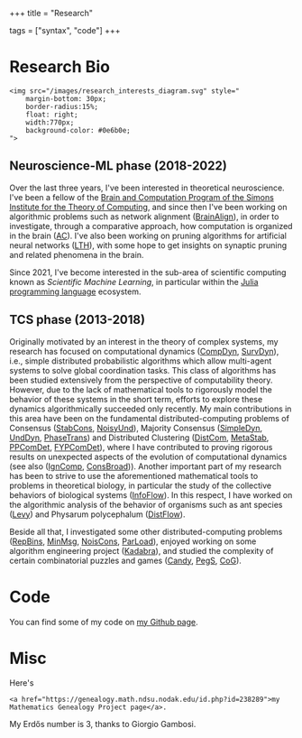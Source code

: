 
+++
title = "Research"


tags = ["syntax", "code"]
+++

# Research Bio

~~~
<img src="/images/research_interests_diagram.svg" style="
	margin-bottom: 30px;
	border-radius:15%; 
	float: right; 
	width:770px;  
	background-color: #0e6b0e;
">
~~~


## Neuroscience-ML phase (2018-2022)

Over the last three years, I've been interested in theoretical neuroscience. 
I've been a fellow of the [Brain and Computation Program of the Simons Institute for the Theory of Computing](https://simons.berkeley.edu/programs/brain2018), and since then I've been working on algorithmic problems such as network alignment ([BrainAlign]), in order to investigate, through a comparative approach, how computation is organized in the brain ([AC]).
I've also been working on pruning algorithms for artificial neural networks ([LTH]), with some hope to get insights on synaptic pruning and related phenomena in the brain. 

Since 2021, I've become interested in the sub-area of scientific computing known as *Scientific Machine Learning*, in particular within the [Julia programming language](https://julialang.org/) ecosystem. 

## TCS phase (2013-2018)

Originally motivated by an interest in the theory of complex systems, my research has focused on computational dynamics ([CompDyn], [SurvDyn]), i.e., simple distributed
probabilistic algorithms which allow multi-agent systems to solve global
coordination tasks. 
This class of algorithms has been studied extensively from the perspective of
computability theory. However, due to the lack of mathematical tools to
rigorously model the behavior of these systems in the short term, efforts to
explore these dynamics algorithmically succeeded only recently. My main
contributions in this area have been on the fundamental distributed-computing
problems of Consensus ([StabCons], [NoisyUnd]), Majority Consensus ([SimpleDyn], [UndDyn], [PhaseTrans]) and Distributed Clustering ([DistCom], [MetaStab], [PPComDet], [FYPComDet]), where I have contributed
to proving rigorous results on unexpected aspects of the evolution of computational dynamics (see also ([IgnComp], [ConsBroad])). 
Another important part of my research has been to strive to use the aforementioned mathematical tools to problems in theoretical biology, in particular the 
study of the collective behaviors of biological systems ([InfoFlow]). 
In this respect, I have worked on the algorithmic analysis of the behavior of organisms such as ant species ([Levy]) and Physarum polycephalum ([DistFlow]).

Beside all that, I investigated some other distributed-computing problems ([RepBins], [MinMsg], [NoisCons], [ParLoad]), 
enjoyed working on some algorithm engineering project ([Kadabra]), 
and studied the complexity of certain combinatorial puzzles and games ([Candy], [PegS], [CoG]).

# Code 

You can find some of my code on [my Github page](https://github.com/natema).

# Misc

Here's 
~~~ 
<a href="https://genealogy.math.ndsu.nodak.edu/id.php?id=238289">my Mathematics Genealogy Project page</a>.
~~~
My Erdős number is 3, thanks to Giorgio Gambosi. 


[AC]: https://hal.archives-ouvertes.fr/hal-03479582/
[BrainAlign]: https://hal.archives-ouvertes.fr/hal-03033777
[CNRS]: https://www.cnrs.fr
[COATI]: https://team.inria.fr/coati/team-members 
[Candy]: https://ieeexplore.ieee.org/document/6932866
[CoG]: https://gitlab.com/steven3k/complexity-of-games
[CompDyn]: https://tel.archives-ouvertes.fr/tel-02002681
[ConsBroad]: https://drops.dagstuhl.de/opus/volltexte/2020/11727/
[DistCom]: https://www.sciencedirect.com/science/article/pii/S0304397514009402?via%3Dihub
[DistFlow]: https://dl.acm.org/doi/10.5555/3237383.3237935
[DistSparse]: https://epubs.siam.org/doi/10.1137/1.9781611975994.80
[FYPComDet]: https://epubs.siam.org/doi/10.1137/19M1243026
[I3S]: http://www.i3s.unice.fr
[INRIA]: https://www.inria.fr
[IgnComp]: https://dl.acm.org/doi/10.1145/3087801.3087817
[InfoFlow]: https://journals.plos.org/ploscompbiol/article?id=10.1371/journal.pcbi.1006195
[Kadabra]: https://dl.acm.org/doi/10.1145/3284359
[Levy]: https://link.springer.com/article/10.1007/s11721-022-00217-w
[LTH]: https://openreview.net/forum?id=Vjki79-619-
[MetaStab]: https://ojs.aaai.org//index.php/AAAI/article/view/4560 
[MinMsg]: https://link.springer.com/article/10.1007%2Fs00446-018-0330-x
[NoisCons]: https://link.springer.com/article/10.1007%2Fs00446-018-0335-5
[NoisyUnd]: https://link.springer.com/chapter/10.1007%2F978-3-030-54921-3_15
[PPComDet]: https://drops.dagstuhl.de/opus/volltexte/2018/9470/
[ParLoad]: https://dl.acm.org/doi/10.1145/3350755.3400232
[PegS]: https://drops.dagstuhl.de/opus/volltexte/2016/5870/
[PhaseTrans]: https://dl.acm.org/doi/10.5555/3237383.3237499
[RepBins]: https://link.springer.com/article/10.1007%2Fs00446-017-0320-4
[SimpleDyn]: https://link.springer.com/article/10.1007%2Fs00446-016-0289-4
[StabCons]: https://epubs.siam.org/doi/10.1137/1.9781611974331.ch46
[SurvDyn]: https://dl.acm.org/doi/10.1145/3388392.3388403
[UCA]: http://univ-cotedazur.fr 
[UndDyn]: https://epubs.siam.org/doi/10.1137/1.9781611973730.27
